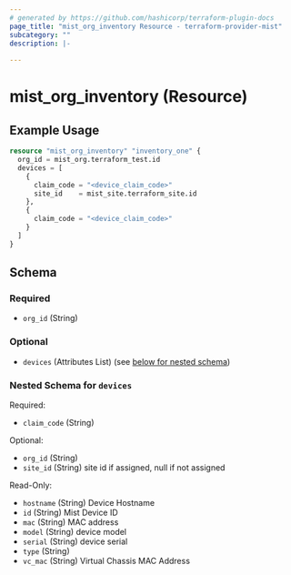 ```yaml
---
# generated by https://github.com/hashicorp/terraform-plugin-docs
page_title: "mist_org_inventory Resource - terraform-provider-mist"
subcategory: ""
description: |-
  
---
```


# mist_org_inventory (Resource)



## Example Usage

```terraform
resource "mist_org_inventory" "inventory_one" {
  org_id = mist_org.terraform_test.id
  devices = [
    {
      claim_code = "<device_claim_code>"
      site_id    = mist_site.terraform_site.id
    },
    {
      claim_code = "<device_claim_code>"
    }
  ]
}
```

<!-- schema generated by tfplugindocs -->
## Schema

### Required

- `org_id` (String)

### Optional

- `devices` (Attributes List) (see [below for nested schema](#nestedatt--devices))

<a id="nestedatt--devices"></a>
### Nested Schema for `devices`

Required:

- `claim_code` (String)

Optional:

- `org_id` (String)
- `site_id` (String) site id if assigned, null if not assigned

Read-Only:

- `hostname` (String) Device Hostname
- `id` (String) Mist Device ID
- `mac` (String) MAC address
- `model` (String) device model
- `serial` (String) device serial
- `type` (String)
- `vc_mac` (String) Virtual Chassis MAC Address
